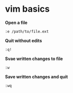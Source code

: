 # vim basics

**Open a file**

    :e /path/to/file.ext

**Quit without edits**

    :q!

**Svae written changes to file**

    :w

**Save written changes and quit**

    :wq